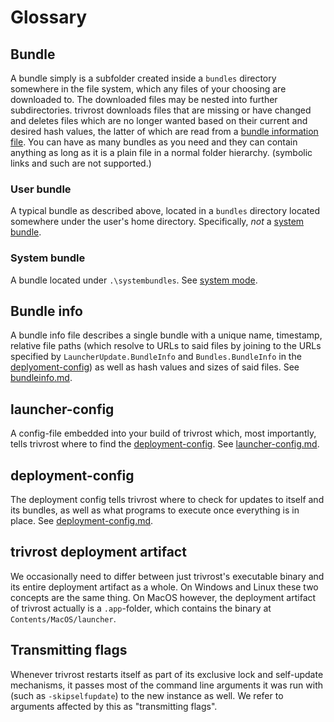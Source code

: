 # Glossary

## Bundle
A bundle simply is a subfolder created inside a `bundles` directory somewhere in the file system, which any files of your choosing are downloaded to. The downloaded files may be nested into further subdirectories. trivrost downloads files that are missing or have changed and deletes files which are no longer wanted based on their current and desired hash values, the latter of which are read from a [bundle information file](#bundle-info). You can have as many bundles as you need and they can contain anything as long as it is a plain file in a normal folder hierarchy. (symbolic links and such are not supported.)

### User bundle
A typical bundle as described above, located in a `bundles` directory located somewhere under the user's home directory. Specifically, *not* a [system bundle](#system-bundle).

### System bundle
A bundle located under `.\systembundles`. See [system mode](lifecycle.md#system-mode).

## Bundle info
A bundle info file describes a single bundle with a unique name, timestamp, relative file paths (which resolve to URLs to said files by joining to the URLs specified by `LauncherUpdate.BundleInfo` and `Bundles.BundleInfo` in the [deplyoment-config](#deployment-config)) as well as hash values and sizes of said files. See [bundleinfo.md](bundleinfo.md).

## launcher-config
A config-file embedded into your build of trivrost which, most importantly, tells trivrost where to find the [deployment-config](#deployment-config). See [launcher-config.md](launcher-config.md).

## deployment-config
The deployment config tells trivrost where to check for updates to itself and its bundles, as well as what programs to execute once everything is in place. See [deployment-config.md](deployment-config.md).

## trivrost deployment artifact
We occasionally need to differ between just trivrost's executable binary and its entire deployment artifact as a whole. On Windows and Linux these two concepts are the same thing. On MacOS however, the deployment artifact of trivrost actually is a `.app`-folder, which contains the binary at `Contents/MacOS/launcher`.

## Transmitting flags
Whenever trivrost restarts itself as part of its exclusive lock and self-update mechanisms, it passes most of the command line arguments it was run with (such as `-skipselfupdate`) to the new instance as well. We refer to arguments affected by this as "transmitting flags".
